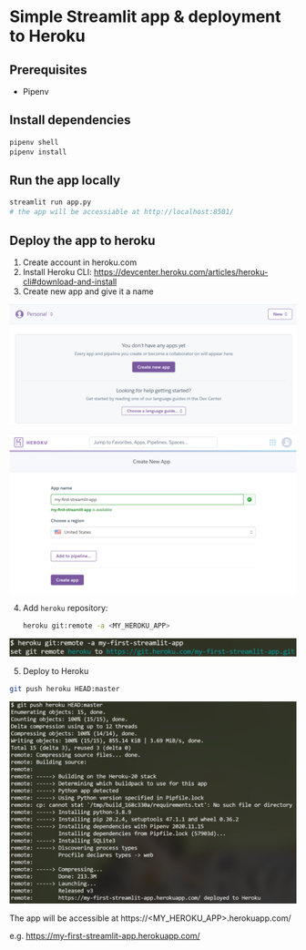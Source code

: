 # Simple Streamlit app & deployment to Heroku

## Prerequisites

- Pipenv

## Install dependencies

```bash
pipenv shell
pipenv install
```



## Run the app locally

```bash
streamlit run app.py
# the app will be accessiable at http://localhost:8501/
```

## Deploy the app to heroku

1. Create account in heroku.com
2. Install Heroku CLI: https://devcenter.heroku.com/articles/heroku-cli#download-and-install
3. Create new app and give it a name

![create_new_app_1.png](heroku_deploy_images/create_new_app_1.png?raw=true)

![create_new_app_2.png](heroku_deploy_images/create_new_app_2.png?raw=true)

4. Add `heroku` repository: 

   ``` bash
   heroku git:remote -a <MY_HEROKU_APP>
   ```

![add_heroku_repo.png](heroku_deploy_images/add_heroku_repo.png?raw=true)

5. Deploy to Heroku

```bash
git push heroku HEAD:master
```

![deploy_to_heroku.png](heroku_deploy_images/deploy_to_heroku.png?raw=true)

The app will be accessible at https://<MY_HEROKU_APP>.herokuapp.com/ 

e.g. https://my-first-streamlit-app.herokuapp.com/

